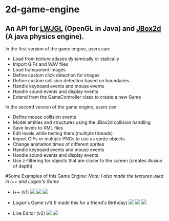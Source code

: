 # 2d-game-engine

An API for [LWJGL](https://www.lwjgl.org/) (OpenGL in Java) and [JBox2d](http://www.jbox2d.org/) (A java physics engine).
-
In the first version of the game engine, users can:

- Load from texture atlases dynamically or statically
- Import GIFs and WAV files
- Load transparent images
- Define custom click detection for images
- Define custom collision detection based on boundaries
- Handle keyboard events and mouse events
- Handle sound events and display events
- Extend from the GameController class to create a new Game


In the second version of the game engine, users can:

- Define mouse collision events
- Model entities and structures using the JBox2d collision handling
- Save levels to XML files
- Edit levels while testing them (multiple threads)
- Import GIFs or multiple PNGs to use as sprite objects
- Change animation times of different sprites
- Handle keyboard events and mouse events
- Handle sound events and display events
- Use z-filtering for objects that are closer to the screen (creates illusion of depth)

#Some Examples of this Game Engine:
*Note: I also made the textures used in i++ and Logan's Game*
<br>

- i++ (v1)
![](https://github.com/mtresnik/2d-game-engine/blob/master/src/example_games/screenshots/i%2B%2B/level1.PNG)
![](https://github.com/mtresnik/2d-game-engine/blob/master/src/example_games/screenshots/i%2B%2B/level2.PNG)
![](https://github.com/mtresnik/2d-game-engine/blob/master/src/example_games/screenshots/i%2B%2B/level3.PNG)

- Logan's Game (v1) (I made this for a friend's Birthday)
![](https://github.com/mtresnik/2d-game-engine/blob/master/src/example_games/screenshots/logans_game/livingroom.PNG)
![](https://github.com/mtresnik/2d-game-engine/blob/master/src/example_games/screenshots/logans_game/pizza.PNG)
![](https://github.com/mtresnik/2d-game-engine/blob/master/src/example_games/screenshots/logans_game/elevatordown.PNG)

- Live Editor (v2)
![](https://github.com/mtresnik/2d-game-engine/blob/master/src/example_games/screenshots/live_editor/editor.PNG)
![](https://github.com/mtresnik/2d-game-engine/blob/master/src/example_games/screenshots/live_editor/z-filtering.PNG)